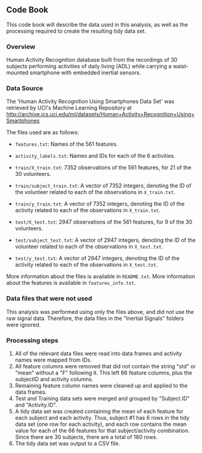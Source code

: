 ## Code Book

This code book will describe the data used in this analysis, as well as the processing required to create the resulting tidy data set.

### Overview

Human Activity Recognition database built from the recordings of 30 subjects performing activities of daily living (ADL) while carrying a waist-mounted smartphone with embedded inertial sensors.

### Data Source

The 'Human Activity Recognition Using Smartphones Data Set' was retrieved by UCI's Machine Learning Repository at http://archive.ics.uci.edu/ml/datasets/Human+Activity+Recognition+Using+Smartphones

The files used are as follows:

* `features.txt`: Names of the 561 features.
* `activity_labels.txt`: Names and IDs for each of the 6 activities.

* `train/X_train.txt`: 7352 observations of the 561 features, for 21 of the 30 volunteers.
* `train/subject_train.txt`: A vector of 7352 integers, denoting the ID of the volunteer related to each of the observations in `X_train.txt`.
* `train/y_train.txt`: A vector of 7352 integers, denoting the ID of the activity related to each of the observations in `X_train.txt`.

* `test/X_test.txt`: 2947 observations of the 561 features, for 9 of the 30 volunteers.
* `test/subject_test.txt`: A vector of 2947 integers, denoting the ID of the volunteer related to each of the observations in `X_test.txt`.
* `test/y_test.txt`: A vector of 2947 integers, denoting the ID of the activity related to each of the observations in `X_test.txt`.

More information about the files is available in `README.txt`. More information about the features is available in `features_info.txt`.

### Data files that were not used

This analysis was performed using only the files above, and did not use the raw signal data. Therefore, the data files in the "Inertial Signals" folders were ignored.

### Processing steps

1. All of the relevant data files were read into data frames and activity names were mapped from IDs.
2. All feature columns were removed that did not contain the string "std" or "mean" without a "F" following it. This left 66 feature columns, plus the subjectID and activity columns.
3. Remaining feature column names were cleaned up and applied to the data frames.
4. Test and Training data sets were merged and grouped by "Subject.ID" and "Activity.ID".
5. A tidy data set was created containing the mean of each feature for each subject and each activity. Thus, subject #1 has 6 rows in the tidy data set (one row for each activity), and each row contains the mean value for each of the 66 features for that subject/activity combination. Since there are 30 subjects, there are a total of 180 rows.
6. The tidy data set was output to a CSV file.